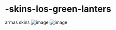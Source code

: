 # -skins-los-green-lanters
armas skins
![image](https://github.com/user-attachments/assets/4eb13922-52cd-4185-b46e-73f4f2aba7ea)
![image](https://github.com/user-attachments/assets/a63a6fda-6c80-4693-894e-d2a32a480b42)

